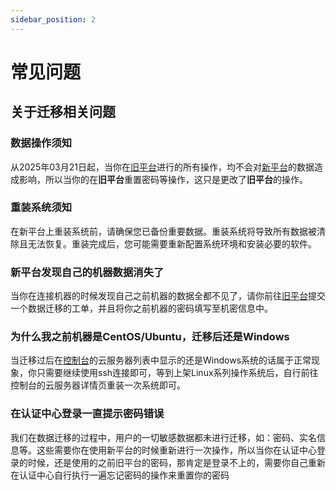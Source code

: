 ```yaml
---
sidebar_position: 2
---
```


# 常见问题

## 关于迁移相关问题

### 数据操作须知
从2025年03月21日起，当你在[旧平台](www3.opticalvm.com)进行的所有操作，均不会对[新平台](www.opticalvm.com)的数据造成影响，所以当你的在**旧平台**重置密码等操作，这只是更改了**旧平台**的操作。

### 重装系统须知
在新平台上重装系统前，请确保您已备份重要数据。重装系统将导致所有数据被清除且无法恢复。重装完成后，您可能需要重新配置系统环境和安装必要的软件。

### 新平台发现自己的机器数据消失了
当你在连接机器的时候发现自己之前机器的数据全都不见了，请你前往[旧平台](www3.opticalvm.com)提交一个数据迁移的工单，并且将你之前机器的密码填写至机密信息中。

### 为什么我之前机器是CentOS/Ubuntu，迁移后还是Windows
当迁移过后在[控制台](https://dash.opticalvm.com)的云服务器列表中显示的还是Windows系统的话属于正常现象，你只需要继续使用ssh连接即可，等到上架Linux系列操作系统后，自行前往控制台的云服务器详情页重装一次系统即可。

### 在认证中心登录一直提示密码错误
我们在数据迁移的过程中，用户的一切敏感数据都未进行迁移，如：密码、实名信息等。这些需要你在使用新平台的时候重新进行一次操作，所以当你在认证中心登录的时候，还是使用的之前旧平台的密码，那肯定是登录不上的，需要你自己重新在认证中心自行执行一遍忘记密码的操作来重置你的密码